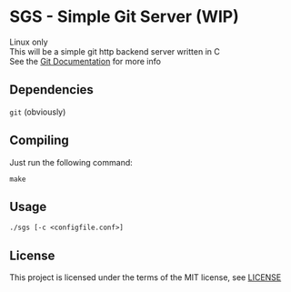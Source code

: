 # SGS - Simple Git Server (WIP)
Linux only\
This will be a simple git http backend server written in C\
See the [Git Documentation](https://git-scm.com/docs/git-http-backend) for more info
## Dependencies
`git` (obviously)
## Compiling
Just run the following command:
```
make
```
## Usage
```
./sgs [-c <configfile.conf>]
```
## License
This project is licensed under the terms of the MIT license, see [LICENSE](LICENSE)
